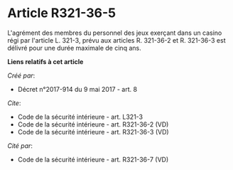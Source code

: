 # Article R321-36-5

L'agrément des membres du personnel des jeux exerçant dans un casino régi par l'article L. 321-3, prévu aux articles R.
321-36-2 et R. 321-36-3 est délivré pour une durée maximale de cinq ans.

**Liens relatifs à cet article**

_Créé par_:

  - Décret n°2017-914 du 9 mai 2017 - art. 8

_Cite_:

  - Code de la sécurité intérieure - art. L321-3
  - Code de la sécurité intérieure - art. R321-36-2 (VD)
  - Code de la sécurité intérieure - art. R321-36-3 (VD)

_Cité par_:

  - Code de la sécurité intérieure - art. R321-36-7 (VD)
